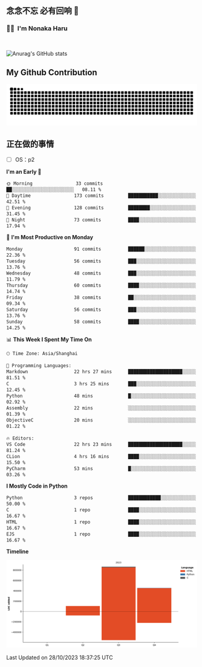 ## 念念不忘 必有回响  👋
### 👨‍🔧&nbsp;&nbsp;I'm Nonaka Haru

<br>

![Anurag's GitHub stats](https://github-readme-stats.vercel.app/api?username=abinzzz&count_private=true&show_icons=true&theme=tokyonight)


## My Github Contribution
![](https://github.com/abinzzz/abinzzz/blob/output/github-contribution-grid-snake.svg)

## 正在做的事情
- [ ] OS：p2
<!--START_SECTION:waka-->
**I'm an Early 🐤** 

```text
🌞 Morning                33 commits          ██░░░░░░░░░░░░░░░░░░░░░░░   08.11 % 
🌆 Daytime                173 commits         ███████████░░░░░░░░░░░░░░   42.51 % 
🌃 Evening                128 commits         ████████░░░░░░░░░░░░░░░░░   31.45 % 
🌙 Night                  73 commits          ████░░░░░░░░░░░░░░░░░░░░░   17.94 % 
```
📅 **I'm Most Productive on Monday** 

```text
Monday                   91 commits          ██████░░░░░░░░░░░░░░░░░░░   22.36 % 
Tuesday                  56 commits          ███░░░░░░░░░░░░░░░░░░░░░░   13.76 % 
Wednesday                48 commits          ███░░░░░░░░░░░░░░░░░░░░░░   11.79 % 
Thursday                 60 commits          ████░░░░░░░░░░░░░░░░░░░░░   14.74 % 
Friday                   38 commits          ██░░░░░░░░░░░░░░░░░░░░░░░   09.34 % 
Saturday                 56 commits          ███░░░░░░░░░░░░░░░░░░░░░░   13.76 % 
Sunday                   58 commits          ████░░░░░░░░░░░░░░░░░░░░░   14.25 % 
```


📊 **This Week I Spent My Time On** 

```text
🕑︎ Time Zone: Asia/Shanghai

💬 Programming Languages: 
Markdown                 22 hrs 27 mins      ████████████████████░░░░░   81.51 % 
C                        3 hrs 25 mins       ███░░░░░░░░░░░░░░░░░░░░░░   12.45 % 
Python                   48 mins             █░░░░░░░░░░░░░░░░░░░░░░░░   02.92 % 
Assembly                 22 mins             ░░░░░░░░░░░░░░░░░░░░░░░░░   01.39 % 
ObjectiveC               20 mins             ░░░░░░░░░░░░░░░░░░░░░░░░░   01.22 % 

🔥 Editors: 
VS Code                  22 hrs 23 mins      ████████████████████░░░░░   81.24 % 
CLion                    4 hrs 16 mins       ████░░░░░░░░░░░░░░░░░░░░░   15.50 % 
PyCharm                  53 mins             █░░░░░░░░░░░░░░░░░░░░░░░░   03.26 % 
```

**I Mostly Code in Python** 

```text
Python                   3 repos             ████████████░░░░░░░░░░░░░   50.00 % 
C                        1 repo              ████░░░░░░░░░░░░░░░░░░░░░   16.67 % 
HTML                     1 repo              ████░░░░░░░░░░░░░░░░░░░░░   16.67 % 
EJS                      1 repo              ████░░░░░░░░░░░░░░░░░░░░░   16.67 % 
```



**Timeline**

![Lines of Code chart](https://raw.githubusercontent.com/abinzzz/abinzzz/main/assets/bar_graph.png)


 Last Updated on 28/10/2023 18:37:25 UTC
<!--END_SECTION:waka-->


